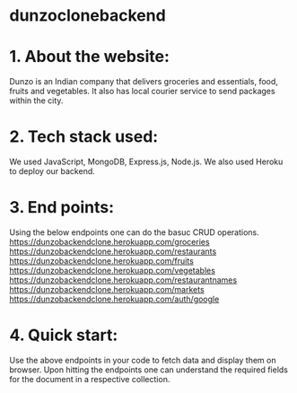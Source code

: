 # dunzoclonebackend
# 1. About the website:
Dunzo is an Indian company that delivers groceries and essentials, food, fruits and vegetables. It also has local courier service to send packages within the city.
# 2. Tech stack used:
We used JavaScript, MongoDB, Express.js, Node.js. We also used Heroku to deploy our backend.
# 3. End points:
Using the below endpoints one can do the basuc CRUD operations.
https://dunzobackendclone.herokuapp.com/groceries
https://dunzobackendclone.herokuapp.com/restaurants
https://dunzobackendclone.herokuapp.com/fruits
https://dunzobackendclone.herokuapp.com/vegetables
https://dunzobackendclone.herokuapp.com/restaurantnames
https://dunzobackendclone.herokuapp.com/markets
https://dunzobackendclone.herokuapp.com/auth/google

# 4. Quick start:
Use the above endpoints in your code to fetch data and display them on browser.
Upon hitting the endpoints one can understand the required fields for the document in a respective collection.

